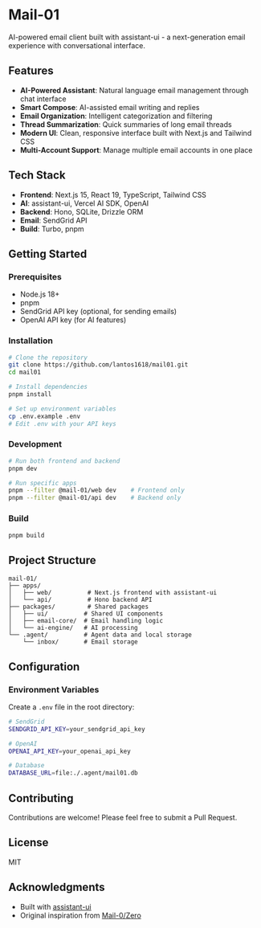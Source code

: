 # Mail-01

AI-powered email client built with assistant-ui - a next-generation email experience with conversational interface.

## Features

- **AI-Powered Assistant**: Natural language email management through chat interface
- **Smart Compose**: AI-assisted email writing and replies
- **Email Organization**: Intelligent categorization and filtering
- **Thread Summarization**: Quick summaries of long email threads
- **Modern UI**: Clean, responsive interface built with Next.js and Tailwind CSS
- **Multi-Account Support**: Manage multiple email accounts in one place

## Tech Stack

- **Frontend**: Next.js 15, React 19, TypeScript, Tailwind CSS
- **AI**: assistant-ui, Vercel AI SDK, OpenAI
- **Backend**: Hono, SQLite, Drizzle ORM
- **Email**: SendGrid API
- **Build**: Turbo, pnpm

## Getting Started

### Prerequisites

- Node.js 18+
- pnpm
- SendGrid API key (optional, for sending emails)
- OpenAI API key (for AI features)

### Installation

```bash
# Clone the repository
git clone https://github.com/lantos1618/mail01.git
cd mail01

# Install dependencies
pnpm install

# Set up environment variables
cp .env.example .env
# Edit .env with your API keys
```

### Development

```bash
# Run both frontend and backend
pnpm dev

# Run specific apps
pnpm --filter @mail-01/web dev    # Frontend only
pnpm --filter @mail-01/api dev    # Backend only
```

### Build

```bash
pnpm build
```

## Project Structure

```
mail-01/
├── apps/
│   ├── web/          # Next.js frontend with assistant-ui
│   └── api/          # Hono backend API
├── packages/         # Shared packages
│   ├── ui/          # Shared UI components
│   ├── email-core/  # Email handling logic
│   └── ai-engine/   # AI processing
└── .agent/          # Agent data and local storage
    └── inbox/       # Email storage
```

## Configuration

### Environment Variables

Create a `.env` file in the root directory:

```bash
# SendGrid
SENDGRID_API_KEY=your_sendgrid_api_key

# OpenAI
OPENAI_API_KEY=your_openai_api_key

# Database
DATABASE_URL=file:./.agent/mail01.db
```

## Contributing

Contributions are welcome! Please feel free to submit a Pull Request.

## License

MIT

## Acknowledgments

- Built with [assistant-ui](https://www.assistant-ui.com/)
- Original inspiration from [Mail-0/Zero](https://github.com/Mail-0/Zero)
